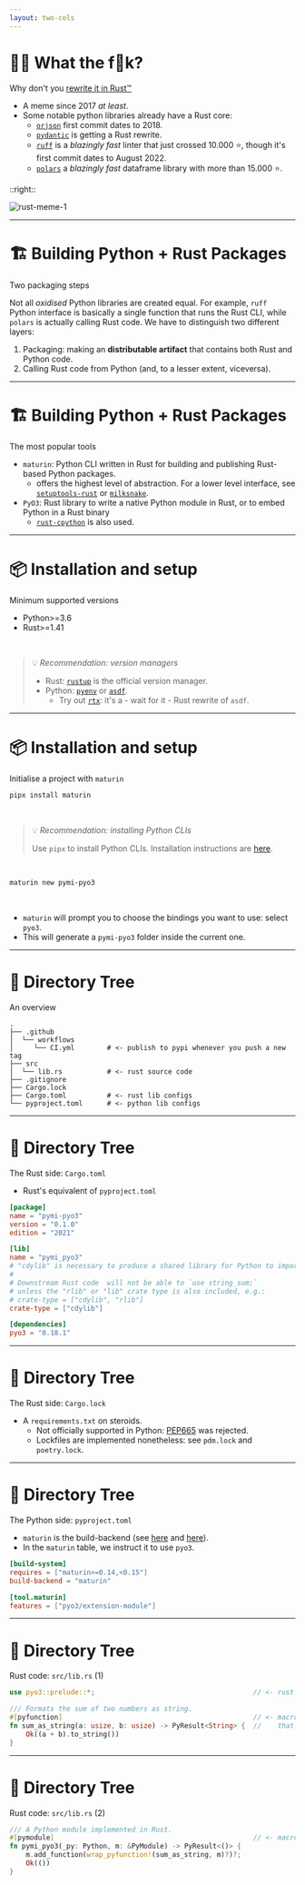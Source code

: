 ```yaml
---
layout: two-cols
---
```


# 😵‍💫 What the f🦀k?
Why don't you [rewrite it in Rust™️](https://unhandledexpression.com/rust/2017/07/10/why-you-should-actually-rewrite-it-in-rust.html)

* A meme since 2017 *at least*.
* Some notable python libraries already have a Rust core:
  * [`orjson`](https://github.com/ijl/orjson) first commit dates to 2018.
  * [`pydantic`](https://github.com/pydantic/pydantic-core) is getting a Rust rewrite.
  * [`ruff`](https://github.com/pola-rs/polars) is a *blazingly fast* linter that just crossed 10.000 ⭐, though it's first commit dates to August 2022.
  * [`polars`](https://github.com/pola-rs/polars) a *blazingly fast* dataframe library with more than 15.000 ⭐.

::right::

![rust-meme-1](https://i.stack.imgur.com/pQoAq.png)

---

# 🏗️ Building Python + Rust Packages 
Two packaging steps

Not all *oxidised* Python libraries are created equal. For example, `ruff` Python interface is basically a single function that runs the Rust CLI, while `polars` is actually calling Rust code. We have to distinguish two different layers:

1. Packaging: making an **distributable artifact** that contains both Rust and Python code.
2. Calling Rust code from Python (and, to a lesser extent, viceversa).

---

# 🏗️ Building Python + Rust Packages 
The most popular tools

* `maturin`: Python CLI written in Rust for building and publishing Rust-based Python packages. 
  * offers the highest level of abstraction. For a lower level interface, see [`setuptools-rust`](https://github.com/PyO3/setuptools-rust) or [`milksnake`](https://github.com/getsentry/milksnake).
* `PyO3`: Rust library to write a native Python module in Rust, or to embed Python in a Rust binary
  * [`rust-cpython`](https://github.com/dgrunwald/rust-cpython) is also used.

---

# 📦 Installation and setup
Minimum supported versions

* Python>=3.6
* Rust>=1.41

<br>

>  💡 *Recommendation: version managers*
>
>  * Rust: [`rustup`](https://rust-lang.github.io/rustup/installation/index.html) is the official version manager.
>  * Python: [`pyenv`](https://github.com/pyenv/pyenv) or [`asdf`](https://github.com/asdf-vm/asdf).
>    * Try out [`rtx`](https://github.com/jdxcode/rtx): it's a - wait for it - Rust rewrite of `asdf`.

--- 

# 📦 Installation and setup
Initialise a project with `maturin`

```bash
pipx install maturin
```
<br>

>  💡 *Recommendation: installing Python CLIs*
>
> Use `pipx` to install Python CLIs. Installation instructions are [here](https://pypa.github.io/pipx/#install-pipx).

<br>

```bash
maturin new pymi-pyo3
```

<br>

* `maturin` will prompt you to choose the bindings you want to use: select `pyo3`.
* This will generate a `pymi-pyo3` folder inside the current one.

---

# 🔎 Directory Tree
An overview

```
.
├── .github
│  └── workflows
│     └── CI.yml        # <- publish to pypi whenever you push a new tag
├── src
│  └── lib.rs           # <- rust source code
├── .gitignore
├── Cargo.lock
├── Cargo.toml          # <- rust lib configs
└── pyproject.toml      # <- python lib configs
```

---

# 🔎 Directory Tree
The Rust side: `Cargo.toml`

* Rust's equivalent of `pyproject.toml`

```toml
[package]
name = "pymi-pyo3"
version = "0.1.0"
edition = "2021"

[lib]
name = "pymi_pyo3"
# "cdylib" is necessary to produce a shared library for Python to import from.
#
# Downstream Rust code  will not be able to `use string_sum;`
# unless the "rlib" or "lib" crate type is also included, e.g.:
# crate-type = ["cdylib", "rlib"]
crate-type = ["cdylib"] 

[dependencies]
pyo3 = "0.18.1"
```

---

# 🔎 Directory Tree
The Rust side: `Cargo.lock`

* A `requirements.txt` on steroids.
  * Not officially supported in Python: [PEP665](https://peps.python.org/pep-0665/) was rejected.
  * Lockfiles are implemented nonetheless: see `pdm.lock` and `poetry.lock`.

---

# 🔎 Directory Tree
The Python side: `pyproject.toml`

* `maturin` is the build-backend (see [here](https://blog.ganssle.io/articles/2021/10/setup-py-deprecated.html) and [here](https://chadsmith-software.medium.com/pep-517-and-518-in-plain-english-47208ca8b7a6)).
* In the `maturin` table, we instruct it to use `pyo3`.


```toml
[build-system]
requires = ["maturin>=0.14,<0.15"]
build-backend = "maturin"

[tool.maturin]
features = ["pyo3/extension-module"]
```

---

# 🔎 Directory Tree
Rust code: `src/lib.rs` (1)

```rust
use pyo3::prelude::*;                                       // <- rust equivalent of `from xyz import *` 

/// Formats the sum of two numbers as string.
#[pyfunction]                                               // <- macro: denotes a rust function
fn sum_as_string(a: usize, b: usize) -> PyResult<String> {  //    that can be called from python 
    Ok((a + b).to_string())
}
```

---

# 🔎 Directory Tree
Rust code: `src/lib.rs` (2)

```rust
/// A Python module implemented in Rust.
#[pymodule]                                                 // <- macro: denotes a python module
fn pymi_pyo3(_py: Python, m: &PyModule) -> PyResult<()> {
    m.add_function(wrap_pyfunction!(sum_as_string, m)?)?;
    Ok(())
}

```

